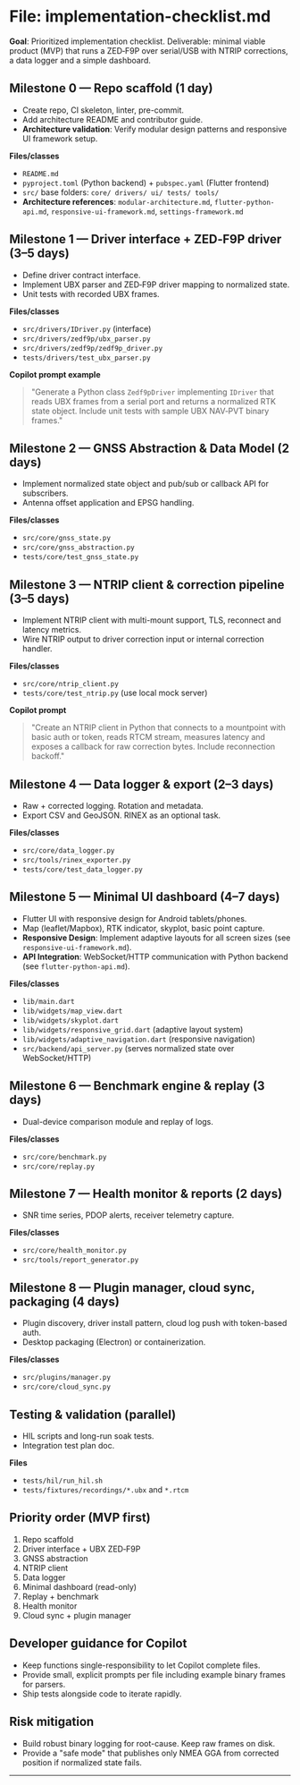 # File: implementation-checklist.md

**Goal**: Prioritized implementation checklist. Deliverable: minimal viable product (MVP) that runs a ZED‑F9P over serial/USB with NTRIP corrections, a data logger and a simple dashboard.

## Milestone 0 — Repo scaffold (1 day)
- Create repo, CI skeleton, linter, pre-commit.
- Add architecture README and contributor guide.
- **Architecture validation**: Verify modular design patterns and responsive UI framework setup.

**Files/classes**
- `README.md`
- `pyproject.toml` (Python backend) + `pubspec.yaml` (Flutter frontend)
- `src/` base folders: `core/ drivers/ ui/ tests/ tools/`
- **Architecture references**: `modular-architecture.md`, `flutter-python-api.md`, `responsive-ui-framework.md`, `settings-framework.md`


## Milestone 1 — Driver interface + ZED‑F9P driver (3–5 days)
- Define driver contract interface.
- Implement UBX parser and ZED‑F9P driver mapping to normalized state.
- Unit tests with recorded UBX frames.

**Files/classes**
- `src/drivers/IDriver.py` (interface)
- `src/drivers/zedf9p/ubx_parser.py`
- `src/drivers/zedf9p/zedf9p_driver.py`
- `tests/drivers/test_ubx_parser.py`

**Copilot prompt example**
> "Generate a Python class `Zedf9pDriver` implementing `IDriver` that reads UBX frames from a serial port and returns a normalized RTK state object. Include unit tests with sample UBX NAV‑PVT binary frames."


## Milestone 2 — GNSS Abstraction & Data Model (2 days)
- Implement normalized state object and pub/sub or callback API for subscribers.
- Antenna offset application and EPSG handling.

**Files/classes**
- `src/core/gnss_state.py`
- `src/core/gnss_abstraction.py`
- `tests/core/test_gnss_state.py`


## Milestone 3 — NTRIP client & correction pipeline (3–5 days)
- Implement NTRIP client with multi-mount support, TLS, reconnect and latency metrics.
- Wire NTRIP output to driver correction input or internal correction handler.

**Files/classes**
- `src/core/ntrip_client.py`
- `tests/core/test_ntrip.py` (use local mock server)

**Copilot prompt**
> "Create an NTRIP client in Python that connects to a mountpoint with basic auth or token, reads RTCM stream, measures latency and exposes a callback for raw correction bytes. Include reconnection backoff."


## Milestone 4 — Data logger & export (2–3 days)
- Raw + corrected logging. Rotation and metadata.
- Export CSV and GeoJSON. RINEX as an optional task.

**Files/classes**
- `src/core/data_logger.py`
- `src/tools/rinex_exporter.py`
- `tests/core/test_data_logger.py`


## Milestone 5 — Minimal UI dashboard (4–7 days)
- Flutter UI with responsive design for Android tablets/phones.
- Map (leaflet/Mapbox), RTK indicator, skyplot, basic point capture.
- **Responsive Design**: Implement adaptive layouts for all screen sizes (see `responsive-ui-framework.md`).
- **API Integration**: WebSocket/HTTP communication with Python backend (see `flutter-python-api.md`).

**Files/classes**
- `lib/main.dart`
- `lib/widgets/map_view.dart`
- `lib/widgets/skyplot.dart`
- `lib/widgets/responsive_grid.dart` (adaptive layout system)
- `lib/widgets/adaptive_navigation.dart` (responsive navigation)
- `src/backend/api_server.py` (serves normalized state over WebSocket/HTTP)


## Milestone 6 — Benchmark engine & replay (3 days)
- Dual-device comparison module and replay of logs.

**Files/classes**
- `src/core/benchmark.py`
- `src/core/replay.py`


## Milestone 7 — Health monitor & reports (2 days)
- SNR time series, PDOP alerts, receiver telemetry capture.

**Files/classes**
- `src/core/health_monitor.py`
- `src/tools/report_generator.py`


## Milestone 8 — Plugin manager, cloud sync, packaging (4 days)
- Plugin discovery, driver install pattern, cloud log push with token-based auth.
- Desktop packaging (Electron) or containerization.

**Files/classes**
- `src/plugins/manager.py`
- `src/core/cloud_sync.py`


## Testing & validation (parallel)
- HIL scripts and long-run soak tests.
- Integration test plan doc.

**Files**
- `tests/hil/run_hil.sh`
- `tests/fixtures/recordings/*.ubx` and `*.rtcm`


## Priority order (MVP first)
1. Repo scaffold
2. Driver interface + UBX ZED‑F9P
3. GNSS abstraction
4. NTRIP client
5. Data logger
6. Minimal dashboard (read-only)
7. Replay + benchmark
8. Health monitor
9. Cloud sync + plugin manager


## Developer guidance for Copilot
- Keep functions single-responsibility to let Copilot complete files.
- Provide small, explicit prompts per file including example binary frames for parsers.
- Ship tests alongside code to iterate rapidly.


## Risk mitigation
- Build robust binary logging for root-cause. Keep raw frames on disk.
- Provide a "safe mode" that publishes only NMEA GGA from corrected position if normalized state fails.

---